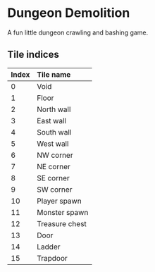 Dungeon Demolition
=================

A fun little dungeon crawling and bashing game.

Tile indices
------------

Index | Tile name
:-----|:---------
0     | Void
1     | Floor
2     | North wall
3     | East wall
4     | South wall
5     | West wall
6     | NW corner
7     | NE corner
8     | SE corner
9     | SW corner
10    | Player spawn
11    | Monster spawn
12    | Treasure chest
13    | Door
14    | Ladder
15    | Trapdoor